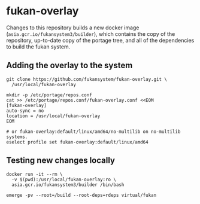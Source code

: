 # fukan-overlay

Changes to this repository builds a new docker image
(`asia.gcr.io/fukansystem3/builder`), which contains the copy of the repository,
up-to-date copy of the portage tree, and all of the dependencies to build
the fukan system.

## Adding the overlay to the system

```shell
git clone https://github.com/fukansystem/fukan-overlay.git \
  /usr/local/fukan-overlay

mkdir -p /etc/portage/repos.conf
cat >> /etc/portage/repos.conf/fukan-overlay.conf <<EOM
[fukan-overlay]
auto-sync = no
location = /usr/local/fukan-overlay
EOM

# or fukan-overlay:default/linux/amd64/no-multilib on no-multilib systems.
eselect profile set fukan-overlay:default/linux/amd64
```

## Testing new changes locally

```shell
docker run -it --rm \
  -v $(pwd):/usr/local/fukan-overlay:ro \
  asia.gcr.io/fukansystem3/builder /bin/bash

emerge -pv --root=/build --root-deps=rdeps virtual/fukan
```

